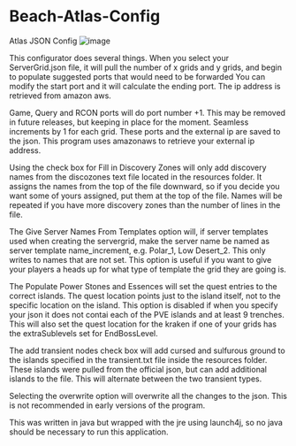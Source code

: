 # Beach-Atlas-Config
 Atlas JSON Config
![image](https://user-images.githubusercontent.com/24537644/164844940-bc0981a5-82e7-4560-9a96-544b999a4412.png)

This configurator does several things.  When you select your ServerGrid.json file, it will pull the number of x grids and y grids, and begin to populate suggested ports that would need to be forwarded  You can modify the start port and it will calculate the ending port.  The ip address is retrieved from amazon aws.

Game, Query and RCON ports will do port number +1.  This may be removed in future releases, but keeping in place for the moment.  Seamless increments by 1 for each grid.  These ports and the external ip are saved to the json.  This program uses amazonaws to retrieve your external ip address.  

Using the check box for Fill in Discovery Zones will only add discovery names from the discozones text file located in the resources folder.  It assigns the names from the top of the file downward, so if you decide you want some of yours assigned, put them at the top of the file.  Names will be repeated if you have more discovery zones than the number of lines in the file.

The Give Server Names From Templates option will, if server templates used when creating the servergrid, make the server name be named as server template name_increment, e.g. Polar_1, Low Desert_2.  This only writes to names that are not set.  This option is useful if you want to give your players a heads up for what type of template the grid they are going is.

The Populate Power Stones and Essences will set the quest entries to the correct islands.  The quest location points just to the island itself, not to the specific location on the island.  This option is disabled if when you specify your json it does not contai each of the PVE islands and at least 9 trenches.  This will also set the quest location for the kraken if one of your grids has the extraSublevels set for EndBossLevel.

The add transient nodes check box will add cursed and sulfurous ground to the islands specified in the transient.txt file inside the resources folder.  These islands were pulled from the official json, but can add additional islands to the file.  This will alternate between the two transient types.

Selecting the overwrite option will overwrite all the changes to the json.  This is not recommended in early versions of the program.

This was written in java but wrapped with the jre using launch4j, so no java should be necessary to run this application.
